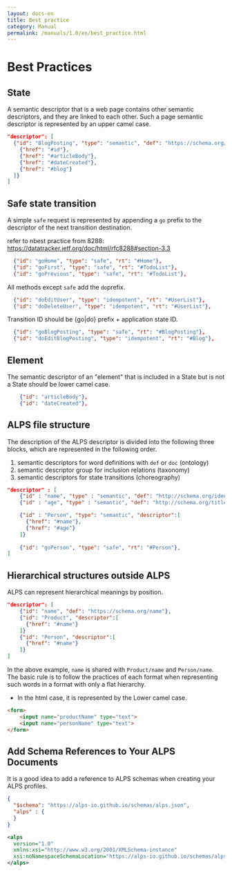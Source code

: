 ```yaml
---
layout: docs-en
title: Best practice
category: Manual
permalink: /manuals/1.0/en/best_practice.html
---
```

# Best Practices

## State

A semantic descriptor that is a web page contains other semantic descriptors, and they are linked to each other. Such a page semantic descriptor is represented by an upper camel case.

```json
"descriptor": [
  {"id": "BlogPosting", "type": "semantic", "def": "https://schema.org/BlogPosting", "descriptor": [
    {"href": "#id"},
    {"href": "#articleBody"},
    {"href": "#dateCreated"},
    {"href": "#blog"}
  ]}
]
```

## Safe state transition

A simple `safe` request is represented by appending a `go` prefix to the descriptor of the next transition destination.

refer to nbest practice from 8288: https://datatracker.ietf.org/doc/html/rfc8288#section-3.3

```json
  {"id": "goHome", "type": "safe", "rt": "#Home"},
  {"id": "goFirst", "type": "safe", "rt": "#TodoList"},
  {"id": "goPrevious", "type": "safe", "rt": "#TodoList"},
```

All methods except `safe` add the `do`prefix.

```json
  {"id": "doEditUser", "type": "idempotent", "rt": "#UserList"},
  {"id": "doDeleteUser", "type": "idempotent", "rt": "#UserList"},
```

Transition ID should be {go|do} prefix + application state ID.

```json
  {"id": "goBlogPosting", "type": "safe", "rt": "#BlogPosting"},
  {"id": "doEditBlogPosting", "type": "idempotent", "rt": "#Blog"},
```

## Element

The semantic descriptor of an "element" that is included in a State but is not a State should be lower camel case.

```json
    {"id": "articleBody"},
    {"id": "dateCreated"},
```

## ALPS file structure

The description of the ALPS descriptor is divided into the following three blocks, which are represented in the following order.

1. semantic descriptors for word definitions with `def` or `doc` (ontology)
2. semantic descriptor group for inclusion relations (taxonomy)
3. semantic descriptors for state transitions (choreography)

```json
"descriptor" : [
    {"id" : "name", "type" : "semantic", "def": "http://schema.org/identifier"},
    {"id" : "age", "type" : "semantic", "def": "http://schema.org/title"},

    {"id" : "Person", "type": "semantic", "descriptor":[
      {"href": "#name"},
      {"href": "#age"}
    ]}
    
    {"id": "goPerson", "type": "safe", "rt": "#Person"},
]
```

## Hierarchical structures outside ALPS

ALPS can represent hierarchical meanings by position.

```json
"descriptor": [
    {"id": "name", "def": "https://schema.org/name"},
    {"id": "Product", "descriptor":[
      {"href": "#name"}
    ]}
    {"id": "Person", "descriptor":[
      {"href": "#name"}
    ]}
]
```

In the above example, `name` is shared with `Product/name` and `Person/name`.
The basic rule is to follow the practices of each format when representing such words in a format with only a flat hierarchy.

* In the html case, it is represented by the Lower camel case.

```html
<form>
    <input name="productName" type="text">
    <input name="personName" type="text">
</form>
```

## Add Schema References to Your ALPS Documents
It is a good idea to add a reference to ALPS schemas when creating your ALPS profiles.

```json
{
  "$schema": "https://alps-io.github.io/schemas/alps.json",
  "alps" : {
  }
}
```

```xml
<alps 
  version="1.0"
  xmlns:xsi="http://www.w3.org/2001/XMLSchema-instance"
  xsi:noNamespaceSchemaLocation="https://alps-io.github.io/schemas/alps.xsd">
</alps>  
```
